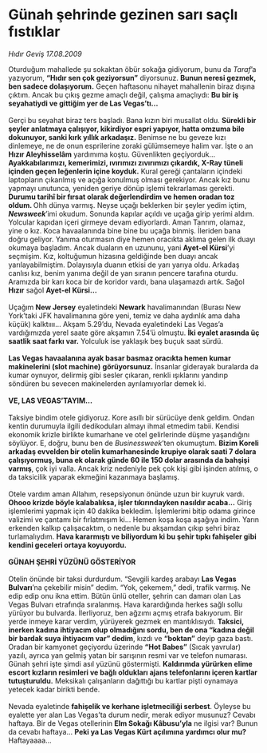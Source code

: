 # Günah şehrinde gezinen sarı saçlı fıstıklar

*Hıdır Geviş 17.08.2009*

<div class="taraf_structure_2col_1zq">
<div class="margen_n">



 <p>Oturduğum mahallede şu sokaktan öbür sokağa gidiyorum, bunu da <i>Taraf</i>’a yazıyorum, <b>“Hıdır sen çok geziyorsun”</b> diyorsunuz. <b>Bunun neresi gezmek, ben sadece dolaşıyorum.</b> Geçen haftasonu nihayet mahallenin biraz dışına çıktım. Ancak bu çıkış gezme amaçlı değil, çalışma amaçlıydı: <b>Bu bir iş seyahatiydi ve gittiğim yer de Las Vegas’tı...</b> <br/><br/>Gerçi bu seyahat biraz ters başladı. Bana kızın biri musallat oldu. <b>Sürekli bir şeyler anlatmaya çalışıyor, kikirdiyor espri yapıyor, hatta omzuma bile dokunuyor, sanki kırk yıllık arkadaşız.</b> Benimse ne bu geveze kızı dinlemeye, ne de onun esprilerine zoraki gülümsemeye halim var. İşte o an <b>Hızır Aleyhisselâm</b> yardımıma koştu. Güvenlikten geçiyorduk... <b>Ayakkabılarımızı, kemerimizi, ıvırımızı zıvırımızı çıkardık, X-Ray tüneli içinden geçen leğenlerin içine koyduk.</b> Kural gereği çantaların içindeki laptopların çıkarılmış ve açığa konulmuş olması gerekiyor. Ancak kız bunu yapmayı unutunca, yeniden geriye dönüp işlemi tekrarlaması gerekti. <b>Durumu tarihî bir fırsat olarak değerlendirdim ve hemen oradan toz oldum. </b>Ohh dünya varmış. Neyse uçağı beklerken bir şeyler yedim içtim, <b><i>Newsweek</i></b>’imi okudum. Sonunda kapılar açıldı ve uçağa girip yerimi aldım. Yolcular kapıdan içeri girmeye devam ediyorlardı. Aman Tanrım, olamaz, yine o kız. Koca havaalanında bine bine bu uçağa binmiş. İleriden bana doğru geliyor. Yanıma oturmasın diye hemen oracıkta aklıma gelen ilk duayı okumaya başladım. Ancak duaların en uzununu, yani <b>Ayet-el Kürsi</b>’yi seçmişim. Kız, koltuğumun hizasına geldiğinde ben duayı ancak yarılayabilmiştim. Dolayısıyla duanın etkisi de yarı yarıya oldu. Arkadaş canlısı kız, benim yanıma değil de yan sıranın pencere tarafına oturdu. Aramızda bir karı koca bir de koridor vardı, bana ulaşamazdı artık. Sağol <b>Hızır</b> sağol <b>Ayet-el Kürsi...</b> <br/><br/>Uçağım <b>New Jersey</b> eyaletindeki <b>Newark</b> havalimanından (Burası New York’taki JFK havalimanına göre yeni, temiz ve daha aydınlık ama daha küçük) kalktıııı... Akşam 5.29’du, Nevada eyaletindeki Las Vegas’a vardığımızda yerel saate göre akşamın 7.54’ü olmuştu. <b>İki eyalet arasında üç saatlik saat farkı var.</b> Yolculuk ise yaklaşık beş buçuk saat sürdü. <b><br/><br/>Las Vegas havaalanına ayak basar basmaz oracıkta hemen kumar makinelerini (slot machine)</b> <b>görüyorsunuz.</b> İnsanlar giderayak buralarda da kumar oynuyor, delirmiş gibi sesler çıkaran, renkli ışıklarını yandırıp söndüren bu sevecen makinelerden ayrılamıyorlar demek ki. <b><br/><br/>VE, LAS VEGAS’TAYIM...</b> <br/><br/>Taksiye bindim otele gidiyoruz. Kore asıllı bir sürücüye denk geldim. Ondan kentin durumuyla ilgili dedikoduları almayı ihmal etmedim tabii. Kendisi ekonomik krizle birlikte kumarhane ve otel gelirlerinde düşme yaşandığını söylüyor. E, doğru, bunu ben de <i>Businessweek</i>’ten okumuştum. <b>Bizim Koreli arkadaş evvelden bir otelin kumarhanesinde krupiye olarak saati 7 dolara çalışıyormuş, buna ek olarak günde 60 ile 150 dolar arasında da bahşişi varmış</b>, çok iyi valla. Ancak kriz nedeniyle pek çok kişi gibi işinden atılmış, o da taksicilik yaparak ekmeğini kazanmaya başlamış. <br/><br/>Otele vardım aman Allahım, resepsiyonun önünde uzun bir kuyruk vardı. <b>Ohooo krizde böyle kalabalıksa, işler tıkırındayken nasıldır acaba...</b> Giriş işlemlerimi yapmak için 40 dakika bekledim. İşlemlerimi bitip odama girince valizimi ve çantamı bir fırlatmışım ki... Hemen koşa koşa aşağıya indim. Yarın erkenden kalkıp çalışacaktım, o nedenle bu akşamdan çıkıp şehri biraz turlamalıydım. <b>Hava kararmıştı ve biliyordum ki bu şehir tıpkı fahişeler gibi kendini geceleri ortaya koyuyordu. </b><b><br/><br/>GÜNAH ŞEHRİ YÜZÜNÜ GÖSTERİYOR</b> <br/><br/>Otelin önünde bir taksi durdurdum. “Sevgili kardeş arabayı <b>Las Vegas Bulvarı</b>’na çekebilir misin” dedim. “Yok, çekemem,” dedi, trafik varmış. Ne edip edip onu ikna ettim. Bütün ünlü oteller, şehrin can damarı olan Las Vegas Bulvarı etrafında sıralanmış. Hava karardığında herkes sağlı sollu yürüyor bu bulvarda. İlerliyoruz, ben ağzımı açmış etrafa bakıyorum. Bir yerde inmeye karar verdim, yürüyerek gezmek en mantıklısıydı. <b>Taksici, inerken kadına ihtiyacım olup olmadığını sordu, ben de ona “kadına değil bir bardak suya ihtiyacım var” dedim</b>, kızdı ve <b>“boktan”</b> deyip gaza bastı. Oradan bir kamyonet geçiyordu üzerinde <b>“Hot Babes”</b> (Sıcak yavrular) yazılı, ayrıca yan gelmiş yatan bir sarışının resmi var ve telefon numarası. Günah şehri işte şimdi asıl yüzünü göstermişti. <b>Kaldırımda yürürken elime escort kızların resimleri ve bağlı oldukları ajans telefonlarını içeren kartlar tutuşturuldu.</b> Meksikalı çalışanların dağıttığı bu kartlar pişti oynamaya yetecek kadar birikti bende. <br/><br/>Nevada eyaletinde <b>fahişelik ve kerhane işletmeciliği serbest</b>. Öyleyse bu eyalette yer alan Las Vegas’ta durum nedir, merak ediyor musunuz? Cevabı haftaya. Bir de Vegas otellerinin <b>Elm Sokağı Kâbusu’yla</b> ne ilgisi var? Bunun da cevabı haftaya... <b>Peki ya Las Vegas Kürt açılımına yardımcı olur mu?</b> Haftayaaaa...</p>
<br/>
<br/>
<br/>



<br/>


<div id="taraf_not">
</div>

</div>


</div>
